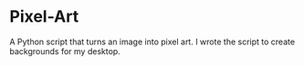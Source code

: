 # Pixel-Art
A Python script that turns an image into pixel art. I wrote the script to create backgrounds for my desktop.
